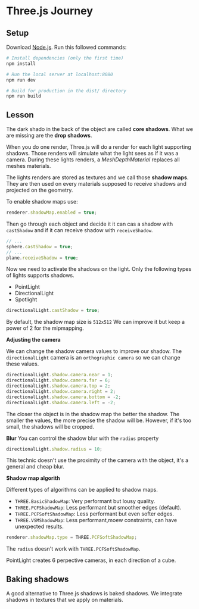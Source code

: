# Three.js Journey

## Setup

Download [Node.js](https://nodejs.org/en/download/).
Run this followed commands:

```bash
# Install dependencies (only the first time)
npm install

# Run the local server at localhost:8080
npm run dev

# Build for production in the dist/ directory
npm run build
```

## Lesson

The dark shado in the back of the object are called **core shadows**.
What we are missing are the **drop shadows**.

When you do one render, Three.js will do a render for each light supporting shadows.
Those renders will simulate what the light sees as if it was a camera.
During these lights renders, a _MeshDepthMaterial_ replaces all meshes materials.

The lights renders are stored as textures and we call those **shadow maps**.
They are then used on every materials supposed to receive shadows and projected on the geometry.

To enable shadow maps use:

```javascript
renderer.shadowMap.enabled = true;
```

Then go through each object and decide it it can cas a shadow with `castShadow` and if it can receive shadow with `receiveShadow`.

```javascript
// ...
sphere.castShadow = true;
// ...
plane.receiveShadow = true;
```

Now we need to activate the shadows on the light.
Only the following types of lights supports shadows.

- PointLight
- DirectionalLight
- Spotlight

```javascript
directionalLight.castShadow = true;
```

By default, the shadow map size is `512x512`
We can improve it but keep a power of 2 for the mipmapping.

**Adjusting the camera**

We can change the shadow camera values to improve our shadow.
The `directionalLight` camera is an `orthographic camera` so we can change these values.

```javascript
directionalLight.shadow.camera.near = 1;
directionalLight.shadow.camera.far = 6;
directionalLight.shadow.camera.top = 2;
directionalLight.shadow.camera.right = 2;
directionalLight.shadow.camera.bottom = -2;
directionalLight.shadow.camera.left = -2;
```

The closer the object is in the shadow map the better the shadow.
The smaller the values, the more precise the shadow will be. However, if it's too small, the shadows will be cropped.

**Blur**
You can control the shadow blur with the `radius` property

```javascript
directionalLight.shadow.radius = 10;
```

This technic doesn't use the proximity of the camera with the object, it's a general and cheap blur.

**Shadow map algorith**

Different types of algorithms can be applied to shadow maps.

- `THREE.BasicShadowMap`: Very performant but lousy quality.
- `THREE.PCFShadowMap`: Less performant but smoother edges (default).
- `THREE.PCFSoftShadowMap`: Less performant but even softer edges.
- `THREE.VSMShadowMap`: Less performant,moew constraints, can have unexpected results.

```javascript
renderer.shadowMap.type = THREE.PCFSoftShadowMap;
```

The `radius` doesn't work with `THREE.PCFSoftShadowMap`.

PointLight creates 6 perpective cameras, in each direction of a cube.

## Baking shadows

A good alternative to Three.js shadows is baked shadows.
We integrate shadows in textures that we apply on materials.
